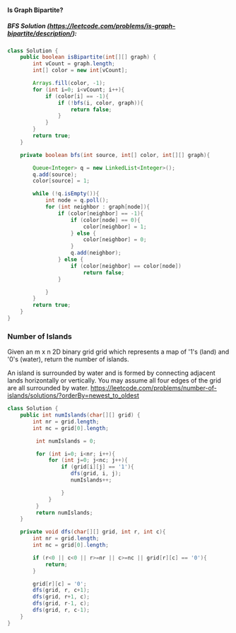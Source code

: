 #### Is Graph Bipartite?
##### BFS Solution (https://leetcode.com/problems/is-graph-bipartite/description/):

```java
class Solution {
    public boolean isBipartite(int[][] graph) {
        int vCount = graph.length;
        int[] color = new int[vCount];

        Arrays.fill(color, -1);
        for (int i=0; i<vCount; i++){
            if (color[i] == -1){
                if (!bfs(i, color, graph)){
                    return false;
                }
            }
        }
        return true;
    }

    private boolean bfs(int source, int[] color, int[][] graph){

        Queue<Integer> q = new LinkedList<Integer>();
        q.add(source);
        color[source] = 1;

        while (!q.isEmpty()){
            int node = q.poll();
            for (int neighbor : graph[node]){
                if (color[neighbor] == -1){
                    if (color[node] == 0){
                        color[neighbor] = 1;
                    } else {
                        color[neighbor] = 0;
                    }
                    q.add(neighbor);
                } else {
                    if (color[neighbor] == color[node])
                        return false;
                }

            }
        }
        return true;
    }
}
```

### Number of Islands

Given an m x n 2D binary grid grid which represents a map of '1's (land) and '0's (water), return the number of islands.

An island is surrounded by water and is formed by connecting adjacent lands horizontally or vertically. You may assume all four edges of the grid are all surrounded by water.
https://leetcode.com/problems/number-of-islands/solutions/?orderBy=newest_to_oldest


```java
class Solution {
    public int numIslands(char[][] grid) {
        int nr = grid.length;
        int nc = grid[0].length;

         int numIslands = 0;

         for (int i=0; i<nr; i++){
             for (int j=0; j<nc; j++){
                 if (grid[i][j] == '1'){
                    dfs(grid, i, j);
                    numIslands++;

                 }
             }
         }
         return numIslands;
    }

    private void dfs(char[][] grid, int r, int c){
        int nr = grid.length;
        int nc = grid[0].length;

        if (r<0 || c<0 || r>=nr || c>=nc || grid[r][c] == '0'){
            return;
        }

        grid[r][c] = '0';
        dfs(grid, r, c+1);
        dfs(grid, r+1, c);
        dfs(grid, r-1, c);
        dfs(grid, r, c-1);
    }
}
```

